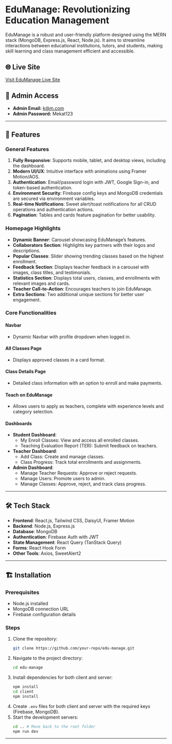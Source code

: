 # EduManage: Revolutionizing Education Management

EduManage is a robust and user-friendly platform designed using the MERN stack (MongoDB, Express.js, React, Node.js). It aims to streamline interactions between educational institutions, tutors, and students, making skill learning and class management efficient and accessible.

## 🌐 Live Site
[Visit EduManage Live Site](https://educationmanage.netlify.app/)

## 🚪 Admin Access
- **Admin Email:** k@m.com
- **Admin Password:** Mekat123

---

## 🚀 Features

### General Features
1. **Fully Responsive**: Supports mobile, tablet, and desktop views, including the dashboard.
2. **Modern UI/UX**: Intuitive interface with animations using Framer Motion/AOS.
3. **Authentication**: Email/password login with JWT, Google Sign-in, and token-based authentication.
4. **Environment Security**: Firebase config keys and MongoDB credentials are secured via environment variables.
5. **Real-time Notifications**: Sweet alert/toast notifications for all CRUD operations and authentication actions.
6. **Pagination**: Tables and cards feature pagination for better usability.

### Homepage Highlights
- **Dynamic Banner**: Carousel showcasing EduManage’s features.
- **Collaborators Section**: Highlights key partners with their logos and descriptions.
- **Popular Classes**: Slider showing trending classes based on the highest enrollment.
- **Feedback Section**: Displays teacher feedback in a carousel with images, class titles, and testimonials.
- **Statistics Section**: Displays total users, classes, and enrollments with relevant images and cards.
- **Teacher Call-to-Action**: Encourages teachers to join EduManage.
- **Extra Sections**: Two additional unique sections for better user engagement.

### Core Functionalities
#### Navbar
- Dynamic Navbar with profile dropdown when logged in.

#### All Classes Page
- Displays approved classes in a card format.

#### Class Details Page
- Detailed class information with an option to enroll and make payments.

#### Teach on EduManage
- Allows users to apply as teachers, complete with experience levels and category selection.

#### Dashboards
- **Student Dashboard**:
  - My Enroll Classes: View and access all enrolled classes.
  - Teaching Evaluation Report (TER): Submit feedback on teachers.
- **Teacher Dashboard**:
  - Add Class: Create and manage classes.
  - Class Progress: Track total enrollments and assignments.
- **Admin Dashboard**:
  - Manage Teacher Requests: Approve or reject requests.
  - Manage Users: Promote users to admin.
  - Manage Classes: Approve, reject, and track class progress.

---


## 🛠️ Tech Stack
- **Frontend**: React.js, Tailwind CSS, DaisyUI, Framer Motion
- **Backend**: Node.js, Express.js
- **Database**: MongoDB
- **Authentication**: Firebase Auth with JWT
- **State Management**: React Query (TanStack Query)
- **Forms**: React Hook Form
- **Other Tools**: Axios, SweetAlert2

---

## 🏗️ Installation

### Prerequisites
- Node.js installed
- MongoDB connection URL
- Firebase configuration details

### Steps
1. Clone the repository:
   ```bash
   git clone https://github.com/your-repo/edu-manage.git
   ```
2. Navigate to the project directory:
   ```bash
   cd edu-manage
   ```
3. Install dependencies for both client and server:
   ```bash
   npm install
   cd client
   npm install
   ```
4. Create `.env` files for both client and server with the required keys (Firebase, MongoDB).
5. Start the development servers:
   ```bash
   cd .. # Move back to the root folder
   npm run dev
   ```



---

